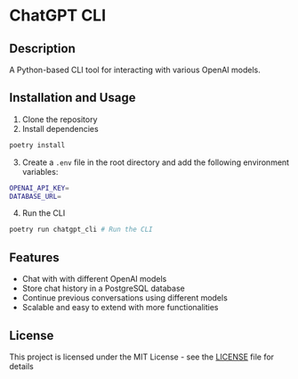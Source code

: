 # ChatGPT CLI

## Description
A Python-based CLI tool for interacting with various OpenAI models.

## Installation and Usage
1. Clone the repository
2. Install dependencies
```bash
poetry install
```
3. Create a `.env` file in the root directory and add the following environment variables:
```bash
OPENAI_API_KEY=
DATABASE_URL=
```
4. Run the CLI
```bash
poetry run chatgpt_cli # Run the CLI
```

## Features
- Chat with with different OpenAI models
- Store chat history in a PostgreSQL database
- Continue previous conversations using different models
- Scalable and easy to extend with more functionalities

## License
This project is licensed under the MIT License - see the [LICENSE](LICENSE) file for details
